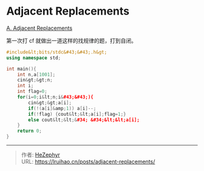 # Adjacent Replacements


[A. Adjacent Replacements](https://codeforces.com/contest/1006/problem/A)

第一次打 cf 就做出一道这样的找规律的题，打到自闭。

```cpp
#include&lt;bits/stdc&#43;&#43;.h&gt;
using namespace std;

int main(){
    int n,a[1001];
    cin&gt;&gt;n;
    int i;
    int flag=0;
    for(i=0;i&lt;n;i&#43;&#43;){
        cin&gt;&gt;a[i];
        if(!(a[i]&amp;1)) a[i]--;
        if(!flag) {cout&lt;&lt;a[i];flag=1;}
        else cout&lt;&lt;&#34; &#34;&lt;&lt;a[i];
    }
    return 0;
}
```


---

> 作者: [HeZephyr](https://github.com/HeZephyr)  
> URL: https://lruihao.cn/posts/adjacent-replacements/  

